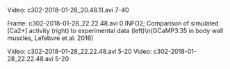 Video: c302-2018-01-28_20.48.11.avi 7-40

Frame: c302-2018-01-28_22.22.48.avi 0 INFO2; Comparison of simulated [Ca2+] activity (right) to experimental data (left)\n(GCaMP3.35 in body wall muscles, Lefebvre et al. 2016)

Video: c302-2018-01-28_22.22.48.avi 5-20
Video: c302-2018-01-28_22.22.48.avi 5-20



